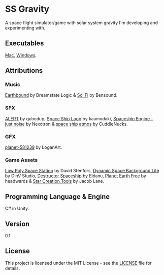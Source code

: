 # SS Gravity
A space flight simulator/game with solar system gravity I'm developing and experimenting with.

## Executables
[Mac](https://github.com/tomskarning/ss-gravity/releases/download/0.1/Mac.zip), [Windows](https://github.com/tomskarning/ss-gravity/releases/download/0.1/Windows.zip).


## Attributions

### Music
[Earthbound](http://www.dreamstatelogic.com/downloads.html) by Dreamstate Logic &
[Sci Fi](https://www.bensound.com/royalty-free-music/track/sci-fi) by Bensound.

### SFX
[ALERT](https://freesound.org/people/qubodup/sounds/182724/) by qubodup,
[Space Ship Loop](https://freesound.org/people/kaumodaki/sounds/245773/) by kaumodaki,
[Spaceship Engine - just noise](https://freesound.org/people/Nexotron/sounds/371282/) by Nexotron &
[space ship atmos](https://freesound.org/people/CuddleNucks/sounds/424415/) by CuddleNucks.

### GFX
[planet-581239](https://pixabay.com/illustrations/planet-moon-orbit-solar-system-581239/) by LoganArt.

### Game Assets
[Low Poly Space Station](https://assetstore.unity.com/packages/3d/environments/sci-fi/low-poly-space-station-63555) by David Stenfors,
[Dynamic Space Background Lite](https://assetstore.unity.com/packages/2d/textures-materials/dynamic-space-background-lite-104606) by DinV Studio,
[Destructor Spaceship](https://assetstore.unity.com/packages/3d/vehicles/space/destructor-spaceship-3229) by Eldanu,
[Planet Earth Free](https://assetstore.unity.com/packages/3d/environments/sci-fi/planet-earth-free-23399) by headwards &
[Star Creation Tools](https://assetstore.unity.com/packages/2d/textures-materials/star-creation-tools-80595) by Jacob Lane.

## Programming Language & Engine
C# in Unity.

## Version
0.1

## License

This project is licensed under the MIT License - see the [LICENSE](LICENSE) file for details.

